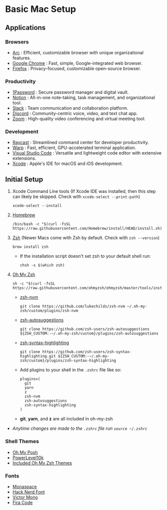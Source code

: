 # Basic Mac Setup

## Applications

### Browsers
- [Arc](https://arc.net) : Efficient, customizable browser with unique organizational features.
- [Google Chrome](https://www.google.com/chrome/index.html) : Fast, simple, Google-integrated web browser.
- [Firefox](https://www.mozilla.org/en-US/firefox/mac/) : Privacy-focused, customizable open-source browser.

### Productivity
- [1Password](https://1password.com/downloads/mac/) : Secure password manager and digital vault.
- [Notion](https://www.notion.so/desktop/mac) : All-in-one note-taking, task management, and organizational tool.
- [Slack](https://slack.com/downloads/mac) : Team communication and collaboration platform.
- [Discord](https://discord.com/download) : Community-centric voice, video, and text chat app.
- [Zoom](https://www.zoom.us/download#client_4meeting) : High-quality video conferencing and virtual meeting tool.

### Development
- [Raycast](https://www.raycast.com) : Streamlined command center for developer productivity.
- [Warp](https://www.warp.dev) : Fast, efficient, GPU-accelerated terminal application.
- [Visual Studio Code](https://code.visualstudio.com/) : Versatile and lightweight code editor with extensive extensions.
- [Xcode](https://apps.apple.com/gb/app/xcode/id497799835?mt=12) : Apple's IDE for macOS and iOS development.

## Initial Setup
1. Xcode Command Line tools (If Xcode IDE was installed, then this step can likely be skipped. Check with `xcode-select --print-path`)
    ```
    xcode-select --install
    ```
2. [Homebrew](https://brew.sh)
    ```
    /bin/bash -c "$(curl -fsSL https://raw.githubusercontent.com/Homebrew/install/HEAD/install.sh)"
    ```
3. [Zsh](https://github.com/ohmyzsh/ohmyzsh/wiki/Installing-ZSH) (Newer Macs come with Zsh by default. Check with `zsh --version`)
    ```
    brew install zsh
    ```
    - If the installation script doesn't set zsh to your default shell run:
      ```
      chsh -s $(which zsh)
      ```
4. [Oh My Zsh](https://github.com/ohmyzsh/ohmyzsh#basic-installation)
    ```
    sh -c "$(curl -fsSL https://raw.githubusercontent.com/ohmyzsh/ohmyzsh/master/tools/install.sh)"
    ```
    - [zsh-nvm](https://github.com/lukechilds/zsh-nvm#installation)
      ```
      git clone https://github.com/lukechilds/zsh-nvm ~/.oh-my-zsh/custom/plugins/zsh-nvm
      ```
    - [zsh-autosuggestions](https://github.com/zsh-users/zsh-autosuggestions/blob/master/INSTALL.md)
      ```
      git clone https://github.com/zsh-users/zsh-autosuggestions ${ZSH_CUSTOM:-~/.oh-my-zsh/custom}/plugins/zsh-autosuggestions
      ```
   - [zsh-syntax-highlighting](https://github.com/zsh-users/zsh-syntax-highlighting/blob/master/INSTALL.md)
      ```
      git clone https://github.com/zsh-users/zsh-syntax-highlighting.git ${ZSH_CUSTOM:-~/.oh-my-zsh/custom}/plugins/zsh-syntax-highlighting 
      ```
    - Add plugins to your shell in the `.zshrc` file like so:
      ```
      plugins=(
        git
        yarn
        z
        zsh-nvm
        zsh-autosuggestions
        zsh-syntax-highlighting
      )
      ```
    - **git**, **yarn**, and **z** are all included in oh-my-zsh
- _*Anytime changes are made to the `.zshrc` file run `source ~/.zshrc`*_ 

### Shell Themes
- [Oh My Posh](https://ohmyposh.dev/docs/installation/macos)
- [PowerLevel10k](https://github.com/romkatv/powerlevel10k#oh-my-zsh)
- [Included Oh My Zsh Themes](https://github.com/ohmyzsh/ohmyzsh/wiki/Themes)

### Fonts
- [Monaspace](https://monaspace.githubnext.com)
- [Hack Nerd Font](https://www.nerdfonts.com)
- [Victor Mono](https://rubjo.github.io/victor-mono/)
- [Fira Code](https://github.com/tonsky/FiraCode/wiki/Installing)
